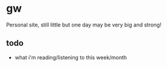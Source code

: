 # gw
Personal site, still little but one day may be very big and strong!

## todo
* what i'm reading/listening to this week/month